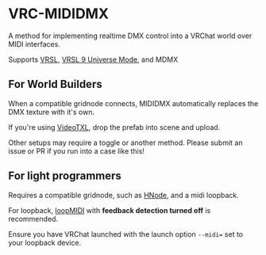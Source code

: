 # VRC-MIDIDMX
A method for implementing realtime DMX control into a VRChat world over MIDI interfaces.

Supports [VRSL](https://github.com/AcChosen/VR-Stage-Lighting), [VRSL 9 Universe Mode](https://github.com/AcChosen/VR-Stage-Lighting), and MDMX

## For World Builders
When a compatible gridnode connects, MIDIDMX automatically replaces the DMX texture with it's own.

If you're using [VideoTXL](https://github.com/vrctxl/VideoTXL), drop the prefab into scene and upload.

Other setups may require a toggle or another method. Please submit an issue or PR if you run into a case like this!

## For light programmers
Requires a compatible gridnode, such as [HNode](https://github.com/Happyrobot33/HNode), and a midi loopback.

For loopback, [loopMIDI](https://www.tobias-erichsen.de/software/loopmidi.html) with **feedback detection turned off** is recommended.

Ensure you have VRChat launched with the launch option `--midi=` set to your loopback device.
